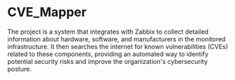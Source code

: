 # CVE_Mapper
The project is a system that integrates with Zabbix to collect detailed information about hardware, software, and manufacturers in the monitored infrastructure. It then searches the internet for known vulnerabilities (CVEs) related to these components, providing an automated way to identify potential security risks and improve the organization's cybersecurity posture.
